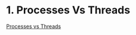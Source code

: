 # 1. Processes Vs Threads
  [Processes vs Threads](https://github.com/davidzheng66/Notes/blob/master/C++/C++11Concurrency/ProcessVsThreads.PNG?raw=true)

